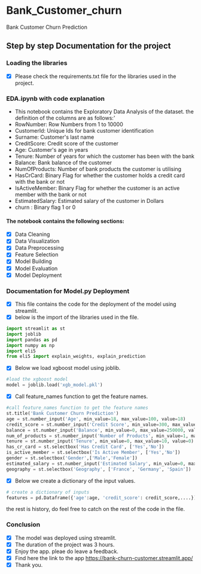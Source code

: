 # Bank_Customer_churn
Bank Customer Churn Prediction

## Step by step Documentation for the project

### Loading the libraries
- [x] Please check the requirements.txt file for the libraries used in the project.
### EDA.ipynb with code explanation
- This notebook contains the Exploratory Data Analysis of the dataset.
the definition of the columns are as follows:'
- RowNumber: Row Numbers from 1 to 10000
- CustomerId: Unique Ids for bank customer identification
- Surname: Customer's last name
- CreditScore: Credit score of the customer
- Age: Customer's age in years
- Tenure: Number of years for which the customer has been with the bank
- Balance: Bank balance of the customer
- NumOfProducts: Number of bank products the customer is utilising
- HasCrCard: Binary Flag for whether the customer holds a credit card with the bank or not
- IsActiveMember: Binary Flag for whether the customer is an active member with the bank or not
- EstimatedSalary: Estimated salary of the customer in Dollars
- churn : Binary flag 1 or 0
#### The notebook contains the following sections:
- [x] Data Cleaning
- [x] Data Visualization
- [x] Data Preprocessing
- [x] Feature Selection
- [x] Model Building
- [x] Model Evaluation
- [x] Model Deployment
### Documentation for Model.py Deployment
- [x] This file contains the code for the deployment of the model using streamlit.
-[x] below is the import of the libraries used in the file.

```python
import streamlit as st
import joblib
import pandas as pd
import numpy as np
import eli5
from eli5 import explain_weights, explain_prediction
```
- [x] Below we load xgboost model  using joblib.
```python
#load the xgboost model
model = joblib.load('xgb_model.pkl')
```	
 -[x] Call feature_names function to get the feature names.
```python
#call feature_names function to get the feature names
st.title('Bank Customer Churn Prediction')
age = st.number_input('Age', min_value=18, max_value=100, value=18)
credit_score = st.number_input('Credit Score', min_value=300, max_value=850, value=300)
balance = st.number_input('Balance', min_value=0, max_value=250000, value=0)
num_of_products = st.number_input('Number of Products', min_value=1, max_value=4, value=1)
tenure = st.number_input('Tenure', min_value=0, max_value=10, value=0)
has_cr_card = st.selectbox('Has Credit Card', ['Yes','No'])
is_active_member = st.selectbox('Is Active Member', ['Yes','No'])
gender = st.selectbox('Gender',['Male','Female'])
estimated_salary = st.number_input('Estimated Salary', min_value=0, max_value=250000, value=0)
geography = st.selectbox('Geography', ['France', 'Germany', 'Spain'])
```
- [x] Below we create a dictionary of the input values.
```python
# create a dictionary of inputs
features = pd.Dataframe({'age':age, 'credit_score': credit_score,....})
```
the rest is history, do feel free to catch on the rest of the code in the file.
### Conclusion
- [x] The model was deployed using streamlit.
- [x] The duration of the project was 3 hours.
- [x] Enjoy the app. pleae do leave a feedback.
- [x] Find here the link to the app https://bank-churn-customer.streamlit.app/
- [x] Thank you.